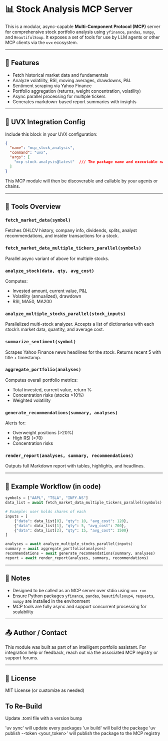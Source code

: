 # 📊 Stock Analysis MCP Server

This is a modular, async-capable **Multi-Component Protocol (MCP)** server for comprehensive stock portfolio analysis using `yfinance`, `pandas`, `numpy`, and `BeautifulSoup`. It exposes a set of tools for use by LLM agents or other MCP clients via the `uvx` ecosystem.

---

## 🚀 Features

* Fetch historical market data and fundamentals
* Analyze volatility, RSI, moving averages, drawdowns, P\&L
* Sentiment scraping via Yahoo Finance
* Portfolio aggregation (returns, weight concentration, volatility)
* Async parallel processing for multiple tickers
* Generates markdown-based report summaries with insights

---

## 🧠 UVX Integration Config

Include this block in your UVX configuration:

```json
{
  "name": "mcp_stock_analysis",
  "command": "uvx",
  "args": [
    "mcp-stock-analysis@latest"  /// The package name and executable name are different
  ]
}
```

This MCP module will then be discoverable and callable by your agents or chains.

---

## 🧰 Tools Overview

### `fetch_market_data(symbol)`

Fetches OHLCV history, company info, dividends, splits, analyst recommendations, and insider transactions for a stock.

### `fetch_market_data_multiple_tickers_parallel(symbols)`

Parallel async variant of above for multiple stocks.

### `analyze_stock(data, qty, avg_cost)`

Computes:

* Invested amount, current value, P\&L
* Volatility (annualized), drawdown
* RSI, MA50, MA200

### `analyze_multiple_stocks_parallel(stock_inputs)`

Parallelized multi-stock analyzer. Accepts a list of dictionaries with each stock’s market data, quantity, and average cost.

### `summarize_sentiment(symbol)`

Scrapes Yahoo Finance news headlines for the stock. Returns recent 5 with title + timestamp.

### `aggregate_portfolio(analyses)`

Computes overall portfolio metrics:

* Total invested, current value, return %
* Concentration risks (stocks >10%)
* Weighted volatility

### `generate_recommendations(summary, analyses)`

Alerts for:

* Overweight positions (>20%)
* High RSI (>70)
* Concentration risks

### `render_report(analyses, summary, recommendations)`

Outputs full Markdown report with tables, highlights, and headlines.

---

## 🧪 Example Workflow (in code)

```python
symbols = ["AAPL", "TSLA", "INFY.NS"]
data_list = await fetch_market_data_multiple_tickers_parallel(symbols)

# Example: user holds shares of each
inputs = [
    {"data": data_list[0], "qty": 10, "avg_cost": 120},
    {"data": data_list[1], "qty": 5, "avg_cost": 700},
    {"data": data_list[2], "qty": 15, "avg_cost": 1500}
]

analyses = await analyze_multiple_stocks_parallel(inputs)
summary = await aggregate_portfolio(analyses)
recommendations = await generate_recommendations(summary, analyses)
report = await render_report(analyses, summary, recommendations)
```

---

## 📎 Notes

* Designed to be called as an MCP server over stdio using `uvx run`
* Ensure Python packages `yfinance`, `pandas`, `beautifulsoup4`, `requests`, `numpy` are installed in the environment
* MCP tools are fully async and support concurrent processing for scalability

---

## 📤 Author / Contact

This module was built as part of an intelligent portfolio assistant. For integration help or feedback, reach out via the associated MCP registry or support forums.

---

## 📌 License

MIT License (or customize as needed)

## To Re-Build

Update .toml file with a version bump

'uv sync' will update every packages
'uv build' will build the package
'uv publish --token <your_token>' will publish the package to the MCP registry